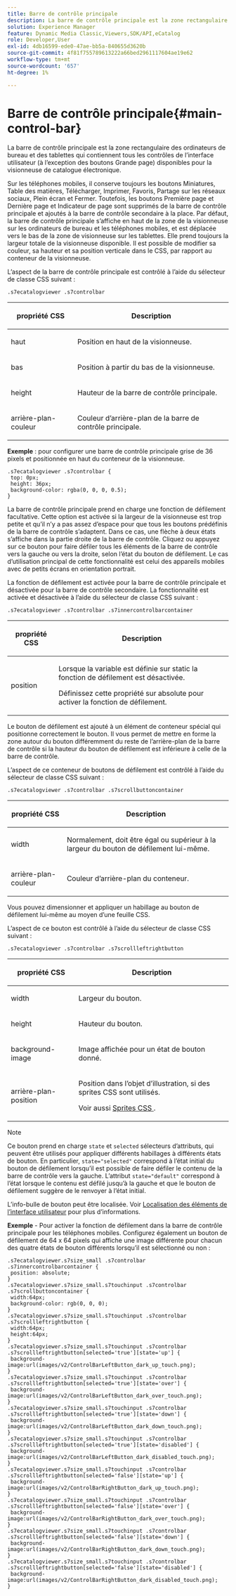 ```yaml
---
title: Barre de contrôle principale
description: La barre de contrôle principale est la zone rectangulaire des ordinateurs de bureau et des tablettes qui contiennent tous les contrôles de l’interface utilisateur (à l’exception des boutons Grande page) disponibles pour la visionneuse de catalogue électronique.
solution: Experience Manager
feature: Dynamic Media Classic,Viewers,SDK/API,eCatalog
role: Developer,User
exl-id: 4db16599-ede0-47ae-bb5a-840655d3620b
source-git-commit: 4f81f755789613222a66bed2961117604ae19e62
workflow-type: tm+mt
source-wordcount: '657'
ht-degree: 1%

---
```


# Barre de contrôle principale{#main-control-bar}

La barre de contrôle principale est la zone rectangulaire des ordinateurs de bureau et des tablettes qui contiennent tous les contrôles de l’interface utilisateur (à l’exception des boutons Grande page) disponibles pour la visionneuse de catalogue électronique.

Sur les téléphones mobiles, il conserve toujours les boutons Miniatures, Table des matières, Télécharger, Imprimer, Favoris, Partage sur les réseaux sociaux, Plein écran et Fermer. Toutefois, les boutons Première page et Dernière page et Indicateur de page sont supprimés de la barre de contrôle principale et ajoutés à la barre de contrôle secondaire à la place. Par défaut, la barre de contrôle principale s’affiche en haut de la zone de la visionneuse sur les ordinateurs de bureau et les téléphones mobiles, et est déplacée vers le bas de la zone de visionneuse sur les tablettes. Elle prend toujours la largeur totale de la visionneuse disponible. Il est possible de modifier sa couleur, sa hauteur et sa position verticale dans le CSS, par rapport au conteneur de la visionneuse.

L’aspect de la barre de contrôle principale est contrôlé à l’aide du sélecteur de classe CSS suivant :

`.s7ecatalogviewer .s7controlbar`

<table id="table_2C8D322F57114A72B43053CB4539C65C"> 
 <thead> 
  <tr> 
   <th colname="col1" class="entry"> <p> propriété CSS </p> </th> 
   <th colname="col2" class="entry"> <p>Description </p> </th> 
  </tr> 
 </thead>
 <tbody> 
  <tr> 
   <td colname="col1"> <p> <span class="codeph"> haut </span> </p> </td> 
   <td colname="col2"> <p>Position en haut de la visionneuse. </p> </td> 
  </tr> 
  <tr> 
   <td colname="col1"> <p> <span class="codeph"> bas </span> </p> </td> 
   <td colname="col2"> <p>Position à partir du bas de la visionneuse. </p> </td> 
  </tr> 
  <tr> 
   <td colname="col1"> <p> <span class="codeph"> height </span> </p> </td> 
   <td colname="col2"> <p>Hauteur de la barre de contrôle principale. </p> </td> 
  </tr> 
  <tr> 
   <td colname="col1"> <p> <span class="codeph"> arrière-plan-couleur </span> </p> </td> 
   <td colname="col2"> <p>Couleur d’arrière-plan de la barre de contrôle principale. </p> </td> 
  </tr> 
 </tbody> 
</table>

**Exemple** : pour configurer une barre de contrôle principale grise de 36 pixels et positionnée en haut du conteneur de la visionneuse.

```
.s7ecatalogviewer .s7controlbar { 
 top: 0px; 
 height: 36px; 
 background-color: rgba(0, 0, 0, 0.5); 
}
```

La barre de contrôle principale prend en charge une fonction de défilement facultative. Cette option est activée si la largeur de la visionneuse est trop petite et qu’il n’y a pas assez d’espace pour que tous les boutons prédéfinis de la barre de contrôle s’adaptent. Dans ce cas, une flèche à deux états s’affiche dans la partie droite de la barre de contrôle. Cliquez ou appuyez sur ce bouton pour faire défiler tous les éléments de la barre de contrôle vers la gauche ou vers la droite, selon l’état du bouton de défilement. Le cas d’utilisation principal de cette fonctionnalité est celui des appareils mobiles avec de petits écrans en orientation portrait.

La fonction de défilement est activée pour la barre de contrôle principale et désactivée pour la barre de contrôle secondaire. La fonctionnalité est activée et désactivée à l’aide du sélecteur de classe CSS suivant :

`.s7ecatalogviewer .s7controlbar .s7innercontrolbarcontainer`

<table id="table_C8225F38309B4099AF58AA1A815A8D55"> 
 <thead> 
  <tr> 
   <th colname="col1" class="entry"> <p> propriété CSS </p> </th> 
   <th colname="col2" class="entry"> <p>Description </p> </th> 
  </tr> 
 </thead>
 <tbody> 
  <tr> 
   <td colname="col1"> <p> <span class="codeph"> position </span> </p> </td> 
   <td colname="col2"> <p>Lorsque la variable est définie sur <span class="codeph"> static </span> la fonction de défilement est désactivée. </p> <p>Définissez cette propriété sur <span class="codeph"> absolute </span> pour activer la fonction de défilement. </p> </td> 
  </tr> 
 </tbody> 
</table>

Le bouton de défilement est ajouté à un élément de conteneur spécial qui positionne correctement le bouton. Il vous permet de mettre en forme la zone autour du bouton différemment du reste de l’arrière-plan de la barre de contrôle si la hauteur du bouton de défilement est inférieure à celle de la barre de contrôle.

L’aspect de ce conteneur de boutons de défilement est contrôlé à l’aide du sélecteur de classe CSS suivant :

`.s7ecatalogviewer .s7controlbar .s7scrollbuttoncontainer`

<table id="table_2CDDA8A18345497EAC4749A0D64C1658"> 
 <thead> 
  <tr> 
   <th colname="col1" class="entry"> <p> propriété CSS </p> </th> 
   <th colname="col2" class="entry"> <p>Description </p> </th> 
  </tr> 
 </thead>
 <tbody> 
  <tr> 
   <td colname="col1"> <p> <span class="codeph"> width </span> </p> </td> 
   <td colname="col2"> <p>Normalement, doit être égal ou supérieur à la largeur du bouton de défilement lui-même. </p> </td> 
  </tr> 
  <tr> 
   <td colname="col1"> <p> <span class="codeph"> arrière-plan-couleur </span> </p> </td> 
   <td colname="col2"> <p>Couleur d’arrière-plan du conteneur. </p> </td> 
  </tr> 
 </tbody> 
</table>

Vous pouvez dimensionner et appliquer un habillage au bouton de défilement lui-même au moyen d’une feuille CSS.

L’aspect de ce bouton est contrôlé à l’aide du sélecteur de classe CSS suivant :

`.s7ecatalogviewer .s7controlbar .s7scrollleftrightbutton`

<table id="table_F61CB3F696AC4018B164082FFA7777F4"> 
 <thead> 
  <tr> 
   <th colname="col1" class="entry"> <p> propriété CSS </p> </th> 
   <th colname="col2" class="entry"> <p>Description </p> </th> 
  </tr> 
 </thead>
 <tbody> 
  <tr> 
   <td colname="col1"> <p> <span class="codeph"> width </span> </p> </td> 
   <td colname="col2"> <p>Largeur du bouton. </p> </td> 
  </tr> 
  <tr> 
   <td colname="col1"> <p> <span class="codeph"> height </span> </p> </td> 
   <td colname="col2"> <p>Hauteur du bouton. </p> </td> 
  </tr> 
  <tr> 
   <td colname="col1"> <p> <span class="codeph"> background-image </span> </p> </td> 
   <td colname="col2"> <p>Image affichée pour un état de bouton donné. </p> </td> 
  </tr> 
  <tr> 
   <td colname="col1"> <p> <span class="codeph"> arrière-plan-position </span> </p> </td> 
   <td colname="col2"> <p>Position dans l’objet d’illustration, si des sprites CSS sont utilisés. </p> <p>Voir aussi <a href="../../../c-html5-s7-aem-asset-viewers/c-html5-20-ecatalog-viewer-about/c-html5-20-ecatalog-viewer-customizingviewer/c-html5-20-ecatalog-viewer-customizingviewer.md#section-9d570f95eb2443aca74c1b02f6e89aff" format="dita" scope="local"> Sprites CSS </a>. </p> </td> 
  </tr> 
 </tbody> 
</table>

>[!NOTE]
>
>Ce bouton prend en charge `state` et `selected` sélecteurs d’attributs, qui peuvent être utilisés pour appliquer différents habillages à différents états de bouton. En particulier, `state="selected"` correspond à l’état initial du bouton de défilement lorsqu’il est possible de faire défiler le contenu de la barre de contrôle vers la gauche. L’attribut `state="default"` correspond à l’état lorsque le contenu est défilé jusqu’à la gauche et que le bouton de défilement suggère de le renvoyer à l’état initial.

L’info-bulle de bouton peut être localisée. Voir [Localisation des éléments de l’interface utilisateur](../../../c-html5-s7-aem-asset-viewers/c-html5-20-ecatalog-viewer-about/c-html5-20-ecatalog-viewer-localization.md#concept-cbfc39344c494eb7b9f6a272cff0cc74) pour plus d’informations.

**Exemple** - Pour activer la fonction de défilement dans la barre de contrôle principale pour les téléphones mobiles. Configurez également un bouton de défilement de 64 x 64 pixels qui affiche une image différente pour chacun des quatre états de bouton différents lorsqu’il est sélectionné ou non :

```
.s7ecatalogviewer.s7size_small .s7controlbar .s7innercontrolbarcontainer { 
 position: absolute; 
} 
.s7ecatalogviewer.s7size_small.s7touchinput .s7controlbar .s7scrollbuttoncontainer { 
 width:64px; 
 background-color: rgb(0, 0, 0); 
} 
.s7ecatalogviewer.s7size_small.s7touchinput .s7controlbar .s7scrollleftrightbutton { 
 width:64px; 
 height:64px; 
} 
.s7ecatalogviewer.s7size_small.s7touchinput .s7controlbar .s7scrollleftrightbutton[selected='true'][state='up'] { 
 background-image:url(images/v2/ControlBarLeftButton_dark_up_touch.png); 
} 
.s7ecatalogviewer.s7size_small.s7touchinput .s7controlbar .s7scrollleftrightbutton[selected='true'][state='over'] { 
 background-image:url(images/v2/ControlBarLeftButton_dark_over_touch.png); 
} 
.s7ecatalogviewer.s7size_small.s7touchinput .s7controlbar .s7scrollleftrightbutton[selected='true'][state='down'] { 
 background-image:url(images/v2/ControlBarLeftButton_dark_down_touch.png); 
} 
.s7ecatalogviewer.s7size_small.s7touchinput .s7controlbar .s7scrollleftrightbutton[selected='true'][state='disabled'] { 
 background-image:url(images/v2/ControlBarLeftButton_dark_disabled_touch.png); 
} 
.s7ecatalogviewer.s7size_small.s7touchinput .s7controlbar .s7scrollleftrightbutton[selected='false'][state='up'] { 
 background-image:url(images/v2/ControlBarRightButton_dark_up_touch.png); 
} 
.s7ecatalogviewer.s7size_small.s7touchinput .s7controlbar .s7scrollleftrightbutton[selected='false'][state='over'] { 
 background-image:url(images/v2/ControlBarRightButton_dark_over_touch.png); 
} 
.s7ecatalogviewer.s7size_small.s7touchinput .s7controlbar .s7scrollleftrightbutton[selected='false'][state='down'] { 
 background-image:url(images/v2/ControlBarRightButton_dark_down_touch.png); 
} 
.s7ecatalogviewer.s7size_small.s7touchinput .s7controlbar .s7scrollleftrightbutton[selected='false'][state='disabled'] { 
 background-image:url(images/v2/ControlBarRightButton_dark_disabled_touch.png); 
}
```
